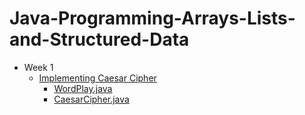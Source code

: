 # Java-Programming-Arrays-Lists-and-Structured-Data


- Week 1
  - <a href="/Week1/ImplementingCaesarCipher">Implementing Caesar Cipher</a>
    - <a href="/Week1/ImplementingCaesarCipher/WordPlay.java">WordPlay.java</a>
    - <a href="/Week1/ImplementingCaesarCipher/CaesarCipher.java">CaesarCipher.java</a>
